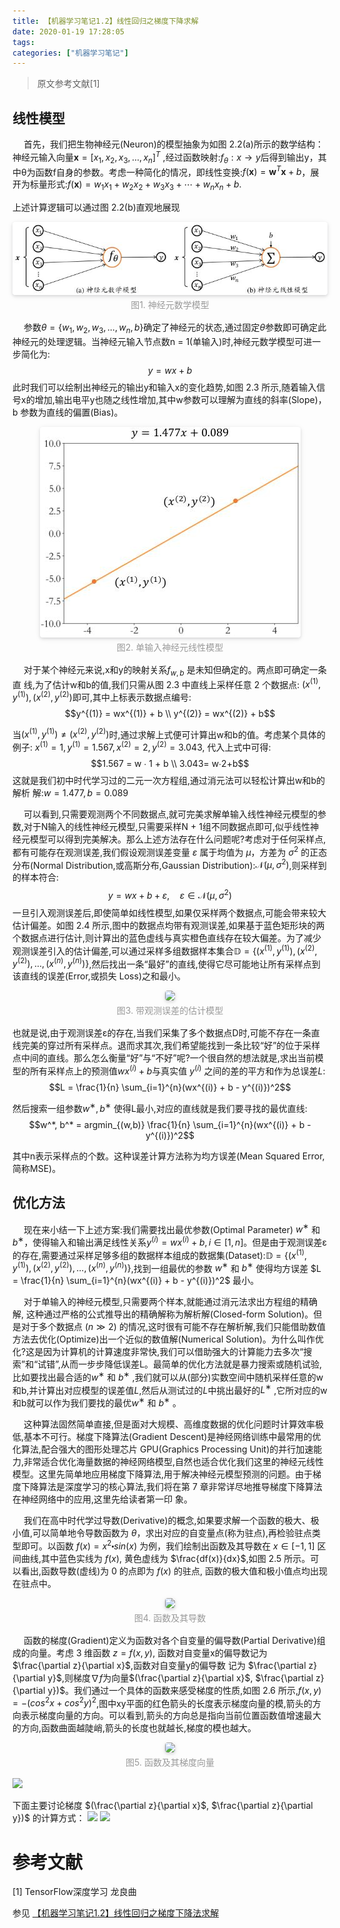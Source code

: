 ```yaml
---
title: 【机器学习笔记1.2】线性回归之梯度下降求解
date: 2020-01-19 17:28:05
tags:
categories: ["机器学习笔记"]
---
```


> 原文参考文献[1]

## 线性模型
&emsp; 首先，我们把生物神经元(Neuron)的模型抽象为如图 2.2(a)所示的数学结构：神经元输入向量$\bm{x} = [x_1, x_2, x_3, ..., x_n ]^T$ ,经过函数映射:$f_θ:x→y$后得到输出y，其中θ为函数f自身的参数。考虑一种简化的情况，即线性变换:$f(\bm{x}) = \bm{w}^T \bm{x} + b$，展开为标量形式:$f(\bm{x}) = w_1 x_1 + w_2 x_2 + w_3 x_3 + ⋯ + w_n x_n + b$.

上述计算逻辑可以通过图 2.2(b)直观地展现
<center>
    <img style="border-radius: 0.3125em;
    box-shadow: 0 2px 4px 0 rgba(34,36,38,.12),0 2px 10px 0 rgba(34,36,38,.08);" 
    src="../../images/ml/线性回归1.jpg">
    <br>
    <div style="color:orange; 
    display: inline-block;
    color: #999;
    padding: 2px;">图1. 神经元数学模型</div>
</center>



&emsp; 参数$\theta = \{w_1, w_2, w_3, ..., w_n, b\}$确定了神经元的状态,通过固定$θ$参数即可确定此神经元的处理逻辑。当神经元输入节点数n = 1(单输入)时,神经元数学模型可进一步简化为:
$$y = wx + b$$
此时我们可以绘制出神经元的输出y和输入x的变化趋势,如图 2.3 所示,随着输入信号x的增加,输出电平y也随之线性增加,其中w参数可以理解为直线的斜率(Slope)，b 参数为直线的偏置(Bias)。
<center>
    <img style="border-radius: 0.3125em;
    box-shadow: 0 2px 4px 0 rgba(34,36,38,.12),0 2px 10px 0 rgba(34,36,38,.08);" 
    src="/images/ml/线性回归2.jpg">
    <br>
    <div style="color:orange; border-bottom: 
    display: inline-block;
    color: #999;
    padding: 2px;">图2. 单输入神经元线性模型</div>
</center>


&emsp; 对于某个神经元来说,x和y的映射关系$f_{w,b}$ 是未知但确定的。两点即可确定一条直
线,为了估计w和b的值,我们只需从图 2.3 中直线上采样任意 2 个数据点:
$(x^{(1)}, y^{(1)}), (x^{(2)}, y^{(2)})$即可,其中上标表示数据点编号:
$$y^{(1)} = wx^{(1)} + b \\
y^{(2)} = wx^{(2)} + b$$


当$(x^{(1)}, y^{(1)}) ≠ (x^{(2)}, y^{(2)})$时,通过求解上式便可计算出w和b的值。考虑某个具体的例子:
$x^{(1)} = 1, y^{(1)} = 1.567 , x^{(2)} = 2, y^{(2)} = 3.043$, 代入上式中可得:
$$1.567 = w ∙ 1 + b \\
3.043= w∙2+b$$
这就是我们初中时代学习过的二元一次方程组,通过消元法可以轻松计算出w和b的解析
解:$w=1.477, b=0.089$

&emsp; 可以看到,只需要观测两个不同数据点,就可完美求解单输入线性神经元模型的参数,对于N输入的线性神经元模型,只需要采样N + 1组不同数据点即可,似乎线性神经元模型可以得到完美解决。那么上述方法存在什么问题呢?考虑对于任何采样点,都有可能存在观测误差,我们假设观测误差变量 $ε$ 属于均值为 $μ$，方差为 $σ^2$ 的正态分布(Normal Distribution,或高斯分布,Gaussian Distribution):$\mathcal{N}(μ, σ^2)$,则采样到的样本符合:
$$y = wx + b + ε, \quad ε \in \mathcal{N}(μ, σ^2)$$
一旦引入观测误差后,即使简单如线性模型,如果仅采样两个数据点,可能会带来较大估计偏差。如图 2.4 所示,图中的数据点均带有观测误差,如果基于蓝色矩形块的两个数据点进行估计,则计算出的蓝色虚线与真实橙色直线存在较大偏差。为了减少观测误差引入的估计偏差,可以通过采样多组数据样本集合$\mathbb{D} = \{(x^{(1)}, y^{(1)}), (x^{(2)}, y^{(2)}), ..., (x^{(n)}, y^{(n)})\}$,然后找出一条“最好”的直线,使得它尽可能地让所有采样点到该直线的误差(Error,或损失 Loss)之和最小。
<center>
    <img style="border-radius: 0.3125em;
    box-shadow: 0 2px 4px 0 rgba(34,36,38,.12),0 2px 10px 0 rgba(34,36,38,.08);" 
    src="chart/线性回归_带观测误差的估计模型.jpg">
    <br>
    <div style="color:orange; border-bottom: 
    display: inline-block;
    color: #999;
    padding: 2px;">图3. 带观测误差的估计模型</div>
</center>


也就是说,由于观测误差ε的存在,当我们采集了多个数据点D时,可能不存在一条直线完美的穿过所有采样点。退而求其次,我们希望能找到一条比较“好”的位于采样点中间的直线。那么怎么衡量“好”与“不好”呢?一个很自然的想法就是,求出当前模型的所有采样点上的预测值$wx^{(i)} + b$与真实值 $y^{(i)}$ 之间的差的平方和作为总误差$L$:
$$L = \frac{1}{n} \sum_{i=1}^{n}(wx^{(i)} + b - y^{(i)})^2$$

然后搜索一组参数$w^∗, b^∗$ 使得L最小,对应的直线就是我们要寻找的最优直线:
$$w^*, b^* = argmin_{(w,b)} \frac{1}{n} \sum_{i=1}^{n}(wx^{(i)} + b - y^{(i)})^2$$

其中n表示采样点的个数。这种误差计算方法称为均方误差(Mean Squared Error,简称MSE)。


## 优化方法
&emsp; 现在来小结一下上述方案:我们需要找出最优参数(Optimal Parameter) $w^∗$ 和 $b^∗$，使得输入和输出满足线性关系$y^{(i)} = wx^{(i)} + b, i ∈ [1, n]$。但是由于观测误差ε的存在,需要通过采样足够多组的数据样本组成的数据集(Dataset):$\mathbb{D} = \{(x^{(1)}, y^{(1)}), (x^{(2)}, y^{(2)}), ..., (x^{(n)}, y^{(n)})\}$,找到一组最优的参数 $w^∗$ 和 $b^∗$ 使得均方误差 $L = \frac{1}{n} \sum_{i=1}^{n}(wx^{(i)} + b - y^{(i)})^2$ 最小。

&emsp; 对于单输入的神经元模型,只需要两个样本,就能通过消元法求出方程组的精确解, 这种通过严格的公式推导出的精确解称为解析解(Closed-form Solution)。但是对于多个数据点 $(n ≫ 2)$ 的情况,这时很有可能不存在解析解,我们只能借助数值方法去优化(Optimize)出一个近似的数值解(Numerical Solution)。为什么叫作优化?这是因为计算机的计算速度非常快,我们可以借助强大的计算能力去多次“搜索”和“试错”,从而一步步降低误差L。最简单的优化方法就是暴力搜索或随机试验,比如要找出最合适的$w^∗$ 和 $b^∗$ ,我们就可以从(部分)实数空间中随机采样任意的w和b,并计算出对应模型的误差值$L$,然后从测试过的${L}$中挑出最好的$L^∗$ ,它所对应的w和b就可以作为我们要找的最优$w^∗$ 和 $b^∗$ 。

&emsp; 这种算法固然简单直接,但是面对大规模、高维度数据的优化问题时计算效率极低,基本不可行。梯度下降算法(Gradient Descent)是神经网络训练中最常用的优化算法,配合强大的图形处理芯片 GPU(Graphics Processing Unit)的并行加速能力,非常适合优化海量数据的神经网络模型,自然也适合优化我们这里的神经元线性模型。这里先简单地应用梯度下降算法,用于解决神经元模型预测的问题。由于梯度下降算法是深度学习的核心算法,我们将在第 7 章非常详尽地推导梯度下降算法在神经网络中的应用,这里先给读者第一印
象。


&emsp; 我们在高中时代学过导数(Derivative)的概念,如果要求解一个函数的极大、极小值,可以简单地令导数函数为 $\theta$，求出对应的自变量点(称为驻点),再检验驻点类型即可。以函数 $f(x) = x^2 \centerdot sin(x)$ 为例，我们绘制出函数及其导数在 $x ∈ [−1 ,1]$ 区间曲线,其中蓝色实线为 $f(x)$, 黄色虚线为 $\frac{df(x)}{dx}$,如图 2.5 所示。可以看出,函数导数(虚线)为 0 的点即为 $f(x)$ 的驻点, 函数的极大值和极小值点均出现在驻点中。
<center>
    <img style="border-radius: 0.3125em;
    box-shadow: 0 2px 4px 0 rgba(34,36,38,.12),0 2px 10px 0 rgba(34,36,38,.08);" 
    src="chart/线性回归_函数及其导数.jpg">
    <br>
    <div style="color:orange; border-bottom: 
    display: inline-block;
    color: #999;
    padding: 2px;">图4. 函数及其导数</div>
</center>

&emsp; 函数的梯度(Gradient)定义为函数对各个自变量的偏导数(Partial Derivative)组成的向量。考虑 3 维函数 $z = f(x, y)$, 函数对自变量x的偏导数记为 $\frac{\partial z}{\partial x}$,函数对自变量y的偏导数
记为 $\frac{\partial z}{\partial y}$,则梯度$∇f$为向量$(\frac{\partial z}{\partial x}$, $\frac{\partial z}{\partial y})$。我们通过一个具体的函数来感受梯度的性质,如图 2.6 所示,$f(x, y) = −(cos^2x + cos^2y)^2$,图中xy平面的红色箭头的长度表示梯度向量的模,箭头的方向表示梯度向量的方向。可以看到,箭头的方向总是指向当前位置函数值增速最大的方向,函数曲面越陡峭,箭头的长度也就越长,梯度的模也越大。
<center>
    <img style="border-radius: 0.3125em;
    box-shadow: 0 2px 4px 0 rgba(34,36,38,.12),0 2px 10px 0 rgba(34,36,38,.08);" 
    src="chart/线性回归_函数及其梯度向量.jpg">
    <br>
    <div style="color:orange; border-bottom: 
    display: inline-block;
    color: #999;
    padding: 2px;">图5. 函数及其梯度向量</div>
</center>


![](chart/线性回归3.jpg)

下面主要讨论梯度 $(\frac{\partial z}{\partial x}$, $\frac{\partial z}{\partial y})$ 的计算方式：
![](chart/线性回归_计算梯度1.jpg)
![](chart/线性回归_计算梯度2.jpg)



# 参考文献
[1] TensorFlow深度学习 龙良曲

参见 [【机器学习笔记1.2】线性回归之梯度下降法求解](https://blog.csdn.net/yahstudio/article/details/80573592)
